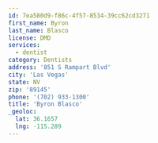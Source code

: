 ```yaml
---
id: 7ea580d9-f86c-4f57-8534-39cc62cd3271
first_name: Byron
last_name: Blasco
license: DMD
services:
  - dentist
category: Dentists
address: '851 S Rampart Blvd'
city: 'Las Vegas'
state: NV
zip: '89145'
phone: '(702) 933-1300'
title: 'Byron Blasco'
_geoloc:
  lat: 36.1657
  lng: -115.289
---
```

